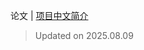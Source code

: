 论文 | [项目中文简介](https://github.com/LJoson/arXiv_daily/blob/main/README_zh-CN.md)

> Updated on 2025.08.09

